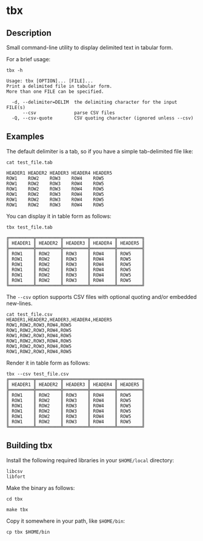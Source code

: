 # tbx

## Description

Small command-line utility to display delimited text in tabular form.

For a brief usage:

```
tbx -h

Usage: tbx [OPTION]... [FILE]...
Print a delimited file in tabular form.
More than one FILE can be specified.

  -d, --delimiter=DELIM  the delimiting character for the input FILE(s)
      --csv              parse CSV files
  -Q, --csv-quote        CSV quoting character (ignored unless --csv)
```

## Examples

The default delimiter is a tab, so if you have a simple tab-delimited file 
like:

```
cat test_file.tab

HEADER1 HEADER2 HEADER3 HEADER4 HEADER5
ROW1    ROW2    ROW3    ROW4    ROW5
ROW1    ROW2    ROW3    ROW4    ROW5
ROW1    ROW2    ROW3    ROW4    ROW5
ROW1    ROW2    ROW3    ROW4    ROW5
ROW1    ROW2    ROW3    ROW4    ROW5
ROW1    ROW2    ROW3    ROW4    ROW5
```


You can display it in table form as follows:

```
tbx test_file.tab

╔═════════╦═════════╦═════════╦═════════╦═════════╗
║ HEADER1 ║ HEADER2 ║ HEADER3 ║ HEADER4 ║ HEADER5 ║
╠═════════╬═════════╬═════════╬═════════╬═════════╣
║ ROW1    ║ ROW2    ║ ROW3    ║ ROW4    ║ ROW5    ║
║ ROW1    ║ ROW2    ║ ROW3    ║ ROW4    ║ ROW5    ║
║ ROW1    ║ ROW2    ║ ROW3    ║ ROW4    ║ ROW5    ║
║ ROW1    ║ ROW2    ║ ROW3    ║ ROW4    ║ ROW5    ║
║ ROW1    ║ ROW2    ║ ROW3    ║ ROW4    ║ ROW5    ║
║ ROW1    ║ ROW2    ║ ROW3    ║ ROW4    ║ ROW5    ║
╚═════════╩═════════╩═════════╩═════════╩═════════╝

```

The `--csv` option supports CSV files with optional quoting and/or embedded 
new-lines.

```
cat test_file.csv
HEADER1,HEADER2,HEADER3,HEADER4,HEADER5
ROW1,ROW2,ROW3,ROW4,ROW5
ROW1,ROW2,ROW3,ROW4,ROW5
ROW1,ROW2,ROW3,ROW4,ROW5
ROW1,ROW2,ROW3,ROW4,ROW5
ROW1,ROW2,ROW3,ROW4,ROW5
ROW1,ROW2,ROW3,ROW4,ROW5
```

Render it in table form as follows:

```
tbx --csv test_file.csv
╔═════════╦═════════╦═════════╦═════════╦═════════╗
║ HEADER1 ║ HEADER2 ║ HEADER3 ║ HEADER4 ║ HEADER5 ║
╠═════════╬═════════╬═════════╬═════════╬═════════╣
║ ROW1    ║ ROW2    ║ ROW3    ║ ROW4    ║ ROW5    ║
║ ROW1    ║ ROW2    ║ ROW3    ║ ROW4    ║ ROW5    ║
║ ROW1    ║ ROW2    ║ ROW3    ║ ROW4    ║ ROW5    ║
║ ROW1    ║ ROW2    ║ ROW3    ║ ROW4    ║ ROW5    ║
║ ROW1    ║ ROW2    ║ ROW3    ║ ROW4    ║ ROW5    ║
║ ROW1    ║ ROW2    ║ ROW3    ║ ROW4    ║ ROW5    ║
╚═════════╩═════════╩═════════╩═════════╩═════════╝
```

## Building tbx

Install the following required libraries in your `$HOME/local` directory:

```
libcsv
libfort
```

Make the binary as follows:

```
cd tbx

make tbx
```

Copy it somewhere in your path, like `$HOME/bin`:

```
cp tbx $HOME/bin
```
